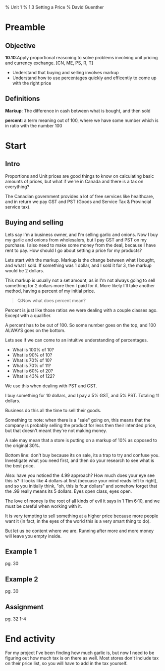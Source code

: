 % Unit 1
% 1.3 Setting a Price
% David Guenther

# Preamble

## Objective

**10.10**:Apply proportional reasoning to solve problems involving unit pricing and currency exchange. [CN, ME, PS, R, T] 

* Understand that buying and selling involves markup
* Understand how to use percentages quickly and efficently to come up with the right price

## Definitions

**Markup**: The difference in cash between what is bought, and then sold

**percent**: a term meaning out of 100, where we have some number which is in ratio with the number 100

# Start

## Intro

Proportions and Unit prices are good things to know on calculating basic amounts of prices, but what if we're  in Canada and there is a tax on everything?

The Canadian government provides a lot of free services like healthcare, and in return we pay GST and PST (Goods and Service Tax & Provincial service tax).




## Buying and selling

Lets say I'm a business owner, and I'm selling garlic and onions. Now I buy my garlic and onions from wholesalers, but I pay GST and PST on my purchase. I also need to make some money from the deal, because I have rent to pay. How should I go about setting a price for my products?

Lets start with the markup. Markup is the change between what I bought, and what I sold. If something was 1 dollar, and I sold it for 3, the markup would be 2 dollars.

This markup is usually not a set amount, as in I'm not always going to sell something for 2 dollars more then I paid for it. More likely I'll take another method, having a percent of my initial price.

>Q:Now what does percent mean?

Percent is just like those ratios we were dealing with a couple classes ago. Except with a qualifier.

A percent has to be out of 100. So some number goes on the top, and 100 ALWAYS goes on the bottom.

Lets see if we can come to an intuitive understanding of percentages.

* What is 100% of 10?
* What is 90% of 10?
* What is 70% of 10?
* What is 70% of 11?
* What is 60% of 20?
* What is 43% of 122?

We use this when dealing with PST and GST.

I buy something for 10 dollars, and I pay a 5% GST, and 5% PST. Totaling 11 dollars.

Business do this all the time to sell their goods.

Something to note: when there is a "sale" going on, this means that the company is probably selling the product for less then their intended price, but that doesn't meant they're not making money.

A sale may mean that a store is putting on a markup of 10% as opposed to the original 30%.

Bottom line: don't buy because its on sale, its a trap to try and confuse you. Investigate what you need first, and then do your research to see what is the best price.

Also: have you noticed the 4.99 approach? How much does your eye see this is? It looks like 4 dollars at first (becuase your mind reads left to right), and so you initially think, "oh, this is four dollars" and somehow forget that the .99 really means its 5 dollars. Eyes open class, eyes open.

The love of money is the root of all kinds of evil it says in 1 Tim 6:10, and we must be careful when working with it.

It is very tempting to sell something at a higher price because more people want it (in fact, in the eyes of the world this is a very smart thing to do).

But let us be content where we are. Running after more and more money will leave you empty inside.

## Example 1

pg. 30

## Example 2

pg. 30

## Assignment

pg. 32 1-4

# End activity

For my project I've been finding how much garlic is, but now I need to be figuring out how much tax is on there as well. Most stores don't include tax on their price list, so you will have to add in the tax yourself.
